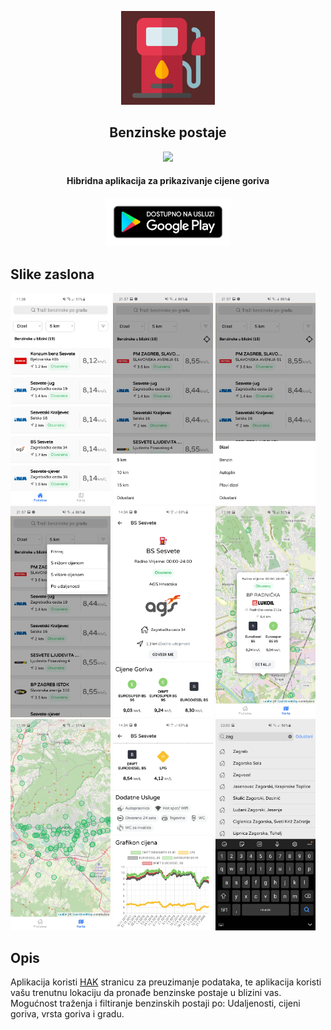 <p align="center"><a href="https://play.google.com/store/apps/details?id=stjepan.com.benz"><img src="assets/icon.png" width="150"></a></p> 
<h2 align="center"><b>Benzinske postaje</b></h2>
<p align="center"> <a href="https://github.com/Stipess1/Benzinske-postaje/releases" alt="GitHub release"><img src="https://img.shields.io/github/v/release/Stipess1/Benzinske-postaje" ></a></p>
<h4 align="center">Hibridna aplikacija za prikazivanje cijene goriva</h4>
<p align="center"> <a href="https://play.google.com/store/apps/details?id=stjepan.com.benz" alt="Google play izdanje"> <img src="assets/google-play-badge.png" width="200"></a></p>

## Slike zaslona
[<img src="assets/slika1.jpg" width="160">](assets/slika1.jpg)
[<img src="assets/slika2.jpg" width="160">](assets/slika2.jpg)
[<img src="assets/slika3.jpg" width="160">](assets/slika3.jpg)
[<img src="assets/slika4.jpg" width="160">](assets/slika4.jpg)
[<img src="assets/slika5.jpg" width="160">](assets/slika5.jpg)
[<img src="assets/slika8.jpg" width="160">](assets/slika8.jpg)
[<img src="assets/slika9.jpg" width="160">](assets/slika9.jpg)
[<img src="assets/slika7.jpg" width="160">](assets/slika7.jpg)
[<img src="assets/slika6.jpg" width="160">](assets/slika6.jpg)


## Opis
Aplikacija koristi [HAK](https://map.hak.hr/) stranicu za preuzimanje podataka, te aplikacija koristi vašu trenutnu lokaciju da pronađe benzinske postaje u blizini vas. Mogućnost traženja i filtiranje benzinskih postaji po: Udaljenosti, cijeni goriva, vrsta goriva i gradu.
